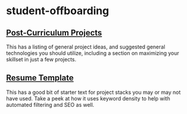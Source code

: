 # student-offboarding

## [Post-Curriculum Projects](./post_curriculum_projects.md)

This has a listing of general project ideas, and suggested general technologies you should utilize, including a section on maximizing your skillset in just a few projects.

## [Resume Template](./resume_template.md)

This has a good bit of starter text for project stacks you may or may not have used. Take a peek at how it uses keyword density to help with automated filtering and SEO as well.
